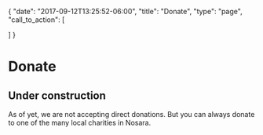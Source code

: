 {
  "date": "2017-09-12T13:25:52-06:00",
  "title": "Donate",
  "type": "page",
  "call_to_action": [

  ]
}
# Donate
        

## Under construction
        

As of yet, we are not accepting direct donations. But you can always donate to one of the many local charities in Nosara.